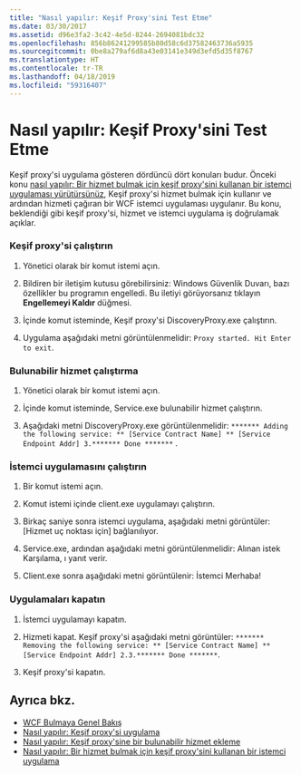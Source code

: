 ```yaml
---
title: "Nasıl yapılır: Keşif Proxy'sini Test Etme"
ms.date: 03/30/2017
ms.assetid: d96e3fa2-3c42-4e5d-8244-2694081bdc32
ms.openlocfilehash: 856b86241299585b80d58c6d37582463736a5935
ms.sourcegitcommit: 0be8a279af6d8a43e03141e349d3efd5d35f8767
ms.translationtype: HT
ms.contentlocale: tr-TR
ms.lasthandoff: 04/18/2019
ms.locfileid: "59316407"
---
```

# <a name="how-to-test-the-discovery-proxy"></a>Nasıl yapılır: Keşif Proxy'sini Test Etme
Keşif proxy'si uygulama gösteren dördüncü dört konuları budur. Önceki konu [nasıl yapılır: Bir hizmet bulmak için keşif proxy'sini kullanan bir istemci uygulaması yürütürsünüz](../../../../docs/framework/wcf/feature-details/client-app-discovery-proxy-to-find-a-service.md), Keşif proxy'si hizmet bulmak için kullanır ve ardından hizmeti çağıran bir WCF istemci uygulaması uygulanır. Bu konu, beklendiği gibi keşif proxy'si, hizmet ve istemci uygulama iş doğrulamak açıklar.  
  
### <a name="run-the-discovery-proxy"></a>Keşif proxy'si çalıştırın  
  
1. Yönetici olarak bir komut istemi açın.  
  
2. Bildiren bir iletişim kutusu görebilirsiniz: Windows Güvenlik Duvarı, bazı özellikler bu programın engelledi. Bu iletiyi görüyorsanız tıklayın **Engellemeyi Kaldır** düğmesi.  
  
3. İçinde komut isteminde, Keşif proxy'si DiscoveryProxy.exe çalıştırın.  
  
4. Uygulama aşağıdaki metni görüntülenmelidir: `Proxy started. Hit Enter to exit`.  
  
### <a name="run-the-discoverable-service"></a>Bulunabilir hizmet çalıştırma  
  
1. Yönetici olarak bir komut istemi açın.  
  
2. İçinde komut isteminde, Service.exe bulunabilir hizmet çalıştırın.  
  
3. Aşağıdaki metni DiscoveryProxy.exe görüntülenmelidir: `******* Adding the following service: ** [Service Contract Name] ** [Service Endpoint Addr] 3.******* Done *******` .  
  
### <a name="run-the-client-application"></a>İstemci uygulamasını çalıştırın  
  
1. Bir komut istemi açın.  
  
2. Komut istemi içinde client.exe uygulamayı çalıştırın.  
  
3. Birkaç saniye sonra istemci uygulama, aşağıdaki metni görüntüler: [Hizmet uç noktası için] bağlanılıyor.  
  
4. Service.exe, ardından aşağıdaki metni görüntülenmelidir: Alınan istek Karşılama, ı yanıt verir.  
  
5. Client.exe sonra aşağıdaki metni görüntülenir: İstemci Merhaba!  
  
### <a name="shut-down-the-applications"></a>Uygulamaları kapatın  
  
1. İstemci uygulamayı kapatın.  
  
2. Hizmeti kapat. Keşif proxy'si aşağıdaki metni görüntüler: `******* Removing the following service: ** [Service Contract Name] ** [Service Endpoint Addr] 2.3.******* Done *******`.  
  
3. Keşif proxy'si kapatın.  
  
## <a name="see-also"></a>Ayrıca bkz.

- [WCF Bulmaya Genel Bakış](../../../../docs/framework/wcf/feature-details/wcf-discovery-overview.md)
- [Nasıl yapılır: Keşif proxy'si uygulama](../../../../docs/framework/wcf/feature-details/how-to-implement-a-discovery-proxy.md)
- [Nasıl yapılır: Keşif proxy'sine bir bulunabilir hizmet ekleme](../../../../docs/framework/wcf/feature-details/discoverable-service-that-registers-with-the-discovery-proxy.md)
- [Nasıl yapılır: Bir hizmet bulmak için keşif proxy'sini kullanan bir istemci uygulama](../../../../docs/framework/wcf/feature-details/client-app-discovery-proxy-to-find-a-service.md)
